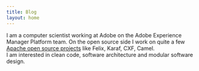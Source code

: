 ```yaml
---
title: Blog
layout: home
---
```


I am a computer scientist working at Adobe on the Adobe Experience Manager Platform team.
On the open source side I work on quite a few [Apache open source projects](http://people.apache.org/phonebook.html?uid=cschneider) like Felix, Karaf, CXF, Camel.  
I am interested in clean code, software architecture and modular software design.
